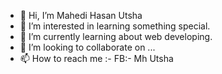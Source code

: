- 👋 Hi, I’m Mahedi Hasan Utsha
- 👀 I’m interested in learning something special.
- 🌱 I’m currently learning about web developing.
- 💞️ I’m looking to collaborate on ...
- 📫 How to reach me :- FB:- Mh Utsha

<!---
utsha007/utsha007 is a ✨ special ✨ repository because its `README.md` (this file) appears on your GitHub profile.
You can click the Preview link to take a look at your changes.
--->
